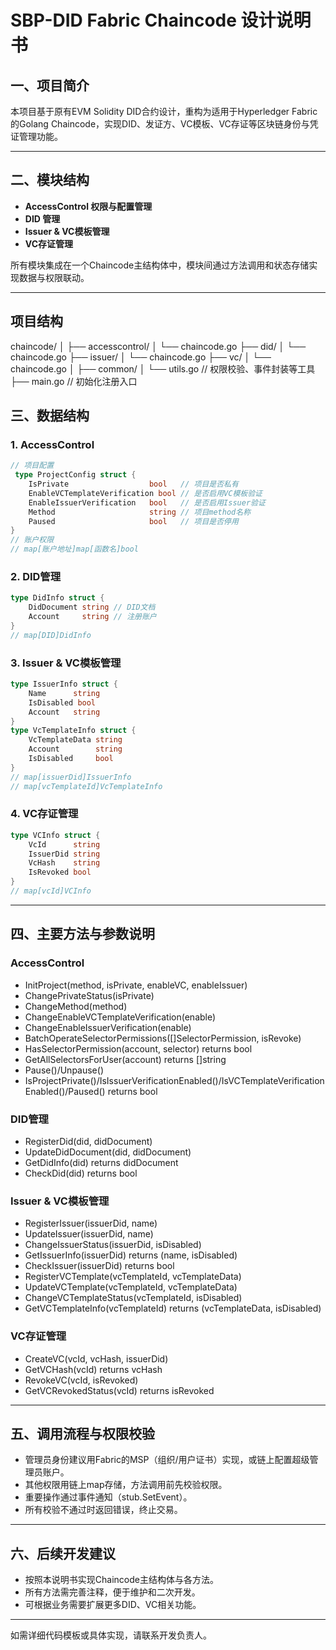 # SBP-DID Fabric Chaincode 设计说明书

## 一、项目简介
本项目基于原有EVM Solidity DID合约设计，重构为适用于Hyperledger Fabric的Golang Chaincode，实现DID、发证方、VC模板、VC存证等区块链身份与凭证管理功能。

---

## 二、模块结构

- **AccessControl 权限与配置管理**
- **DID 管理**
- **Issuer & VC模板管理**
- **VC存证管理**


所有模块集成在一个Chaincode主结构体中，模块间通过方法调用和状态存储实现数据与权限联动。

---

## 项目结构

chaincode/
│
├── accesscontrol/
│   └── chaincode.go
├── did/
│   └── chaincode.go
├── issuer/
│   └── chaincode.go
├── vc/
│   └── chaincode.go
│
├── common/
│   └── utils.go         // 权限校验、事件封装等工具
├── main.go              // 初始化注册入口  

## 三、数据结构

### 1. AccessControl
```go
// 项目配置
 type ProjectConfig struct {
    IsPrivate                  bool   // 项目是否私有
    EnableVCTemplateVerification bool // 是否启用VC模板验证
    EnableIssuerVerification   bool   // 是否启用Issuer验证
    Method                     string // 项目method名称
    Paused                     bool   // 项目是否停用
}
// 账户权限
// map[账户地址]map[函数名]bool
```

### 2. DID管理
```go
type DidInfo struct {
    DidDocument string // DID文档
    Account     string // 注册账户
}
// map[DID]DidInfo
```

### 3. Issuer & VC模板管理
```go
type IssuerInfo struct {
    Name      string
    IsDisabled bool
    Account   string
}
type VcTemplateInfo struct {
    VcTemplateData string
    Account        string
    IsDisabled     bool
}
// map[issuerDid]IssuerInfo
// map[vcTemplateId]VcTemplateInfo
```

### 4. VC存证管理
```go
type VCInfo struct {
    VcId      string
    IssuerDid string
    VcHash    string
    IsRevoked bool
}
// map[vcId]VCInfo
```

---

## 四、主要方法与参数说明

### AccessControl
- InitProject(method, isPrivate, enableVC, enableIssuer)
- ChangePrivateStatus(isPrivate)
- ChangeMethod(method)
- ChangeEnableVCTemplateVerification(enable)
- ChangeEnableIssuerVerification(enable)
- BatchOperateSelectorPermissions([]SelectorPermission, isRevoke)
- HasSelectorPermission(account, selector) returns bool
- GetAllSelectorsForUser(account) returns []string
- Pause()/Unpause()
- IsProjectPrivate()/IsIssuerVerificationEnabled()/IsVCTemplateVerificationEnabled()/Paused() returns bool

### DID管理
- RegisterDid(did, didDocument)
- UpdateDidDocument(did, didDocument)
- GetDidInfo(did) returns didDocument
- CheckDid(did) returns bool

### Issuer & VC模板管理
- RegisterIssuer(issuerDid, name)
- UpdateIssuer(issuerDid, name)
- ChangeIssuerStatus(issuerDid, isDisabled)
- GetIssuerInfo(issuerDid) returns (name, isDisabled)
- CheckIssuer(issuerDid) returns bool
- RegisterVCTemplate(vcTemplateId, vcTemplateData)
- UpdateVCTemplate(vcTemplateId, vcTemplateData)
- ChangeVCTemplateStatus(vcTemplateId, isDisabled)
- GetVCTemplateInfo(vcTemplateId) returns (vcTemplateData, isDisabled)

### VC存证管理
- CreateVC(vcId, vcHash, issuerDid)
- GetVCHash(vcId) returns vcHash
- RevokeVC(vcId, isRevoked)
- GetVCRevokedStatus(vcId) returns isRevoked

---

## 五、调用流程与权限校验

- 管理员身份建议用Fabric的MSP（组织/用户证书）实现，或链上配置超级管理员账户。
- 其他权限用链上map存储，方法调用前先校验权限。
- 重要操作通过事件通知（stub.SetEvent）。
- 所有校验不通过时返回错误，终止交易。

---

## 六、后续开发建议

- 按照本说明书实现Chaincode主结构体与各方法。
- 所有方法需完善注释，便于维护和二次开发。
- 可根据业务需要扩展更多DID、VC相关功能。

---

如需详细代码模板或具体实现，请联系开发负责人。 